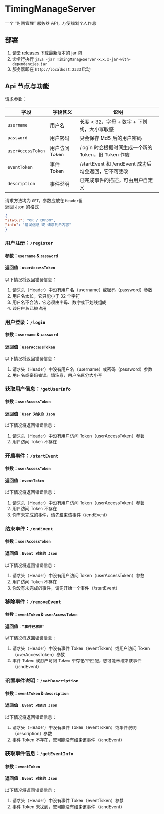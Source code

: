 # TimingManageServer
一个 “时间管理” 服务器 API，方便规划个人作息

## 部署
1. 请去 [releases](https://github.com/VergeDX/TimingManageServer/releases) 下载最新版本的 jar 包
2. 命令行执行 `java -jar TimingManageServer-x.x.x-jar-with-dependencies.jar`
3. 服务器即在 `http://localhost:2333` 启动

## Api 节点与功能
请求参数：

|   字段   |   字段含义   |  说明  |
|  -------  |  -------  |  -------  |
|  `username`  |  用户名  |  长度 < 32，字母 + 数字 + 下划线，大小写敏感  |
|  `password`  |  用户密码  |  只会保存 Md5 后的用户密码  |
|  `userAccessToken`  |  用户访问 Token  |  /login 时会根据时间生成一个新的 Token，旧 Token 作废  |
|  `eventToken`  |  事件 Token  |  /startEvent 和 /endEvent 成功后均会返回，它不可更改  |
|  `description`  |  事件说明  |  已完成事件的描述，可由用户自定义  |

请求方法均为 `GET`，参数应放在 `Header`里  
返回 Json 的格式：

`````Json
{
"status": "OK / ERROR",
"info": "错误信息 或 请求到的内容"
}
`````

### 用户注册：`/register`
#### 参数：`username` & `password`
#### 返回值：`userAccessToken`
以下情况将返回错误信息：
1. 请求头（Header）中没有用户名（username）或密码（password）参数  
2. 用户名太长，它只能小于 32 个字符  
3. 用户名不合法，它必须由字母、数字或下划线组成  
4. 该用户名已被占用

### 用户登录：`/login`
#### 参数：`username` & `password`
#### 返回值：`userAccessToken`
以下情况将返回错误信息：
1. 请求头（Header）中没有用户名（username）或密码（password）参数
2. 用户名或密码错误。请注意，用户名区分大小写

### 获取用户信息：`/getUserInfo`
#### 参数：`userAccessToken`
#### 返回值：`User 对象的 Json`
以下情况将返回错误信息：
1. 请求头（Header）中没有用户访问 Token（userAccessToken）参数
2. 用户访问 Token 不存在

### 开启事件：`/startEvent`
#### 参数：`userAccessToken`
#### 返回值：`eventToken`
以下情况将返回错误信息：
1. 请求头（Header）中没有用户访问 Token（userAccessToken）参数
2. 用户访问 Token 不存在
3. 你有未完成的事件，请先结束该事件（/endEvent）

### 结束事件：`/endEvent`
#### 参数：`userAccessToken`
#### 返回值：`Event 对象的 Json`
以下情况将返回错误信息：
1. 请求头（Header）中没有用户访问 Token（userAccessToken）参数
2. 用户访问 Token 不存在
3. 你没有未完成的事件，请先开始一个事件（/startEvent）

### 移除事件：`/removeEvent`
#### 参数：`eventToken` & `userAccessToken`
#### 返回值：`"事件已移除"`
以下情况将返回错误信息：
1. 请求头（Header）中没有事件 Token（eventToken）或用户访问 Token（userAccessToken）参数
2. 事件 Token 或用户访问 Token 不存在/不匹配，您可能未结束该事件（/endEvent）

### 设置事件说明：`/setDescription`
#### 参数：`eventToken` & `description`
#### 返回值：`Event 对象的 Json`
以下情况将返回错误信息：
1. 请求头（Header）中没有事件 Token（eventToken）或事件说明（description）参数
2. 事件 Token 不存在，您可能没有结束该事件（/endEvent）

### 获取事件信息：`/getEventInfo`
#### 参数：`eventToken`
#### 返回值：`Event 对象的 Json`
以下情况将返回错误信息：
1. 请求头（Header）中没有事件 Token（eventToken）参数
2. 事件 Token 未找到，您可能没有结束该事件（/endEvent）